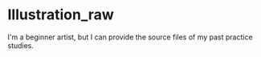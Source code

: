 # Illustration_raw
I'm a beginner artist, but I can provide the source files of my past practice studies.
